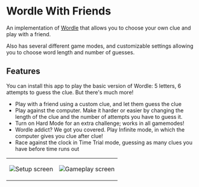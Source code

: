 # Wordle With Friends

An implementation of [Wordle](https://www.powerlanguage.co.uk/wordle/) that allows you to choose your own clue and play with a friend.

Also has several different game modes, and customizable settings allowing you to choose word length and number of guesses.

## Features

You can install this app to play the basic version of Wordle: 5 letters, 6 attempts to guess the clue. But there's much more!

* Play with a friend using a custom clue, and let them guess the clue
* Play against the computer. Make it harder or easier by changing the length of the clue and the number of attempts you have to guess it.
* Turn on Hard Mode for an extra challenge; works in all gamemodes!
* Wordle addict? We got you covered. Play Infinite mode, in which the computer gives you clue after clue!
* Race against the clock in Time Trial mode, guessing as many clues you have before time runs out

<Table><tr><td>
  
![Setup screen](https://user-images.githubusercontent.com/3281451/156731231-fb0ae327-28bc-4f21-be3d-6db1faf89ea7.jpeg)


  </td><td>
  
![Gameplay screen](https://user-images.githubusercontent.com/3281451/156730496-4d726ff5-f3d3-4f0d-82fb-23c5ec669e39.jpeg)
  </td></tr></table>
